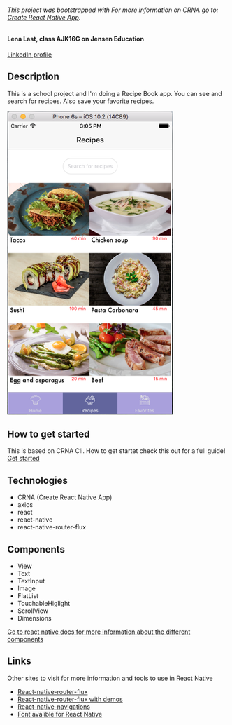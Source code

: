 ###### This project was bootstrapped with For more information on CRNA go to: [Create React Native App](https://github.com/react-community/create-react-native-app).
 
#### Lena Last, class AJK16G on Jensen Education

[LinkedIn profile](https://www.linkedin.com/in/lena-last/)

## Description
This is a school project and I'm doing a Recipe Book app. 
You can see and search for recipes. Also save your favorite recipes.

![A sneek-peek](https://github.com/lenalast/cookeat/blob/master/assets/Screen%20Shot%202017-10-19%20at%2015.05.16.png)

## How to get started
This is based on CRNA Cli. How to get startet check this out for a full guide!
[Get started](https://github.com/react-community/create-react-native-app)

## Technologies
* CRNA (Create React Native App)
* axios
* react
* react-native
* react-native-router-flux

## Components
* View
* Text
* TextInput
* Image
* FlatList
* TouchableHiglight
* ScrollView
* Dimensions

[Go to react native docs for more information about the different components](https://facebook.github.io/react-native/docs/getting-started.html)

## Links
Other sites to visit for more information and tools to use in React Native
* [React-native-router-flux](https://github.com/aksonov/react-native-router-flux/blob/master/docs/API.md)
* [React-native-router-flux with demos](https://medium.com/differential/react-native-basics-using-react-native-router-flux-f11e5128aff9)
* [React-native-navigations](https://reactnavigation.org/docs/intro/)
* [Font avalible for React Native](https://github.com/react-native-training/react-native-fonts)
